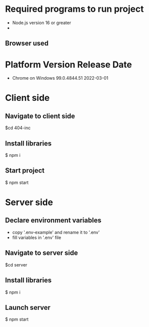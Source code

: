# Required programs to run project
* Node.js version 16 or greater
* 
## Browser used
#       Platform	          Version	       Release Date
*   Chrome on Windows	    99.0.4844.51	    2022-03-01

# Client side
## Navigate to client side

$cd 404-inc

## Install libraries

$ npm i

## Start project

$ npm start

# Server side
## Declare environment variables
* copy '.env-example' and rename it to '.env'
* fill variables in '.env' file

## Navigate to server side

$cd server

## Install libraries
$ npm i

## Launch server
$ npm start


